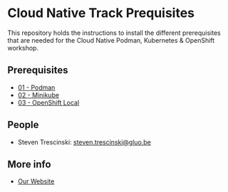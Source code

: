 # Cloud Native Track Prequisites

This repository holds the instructions to install the different prerequisites that are needed for the Cloud Native Podman, Kubernetes & OpenShift workshop.

## Prerequisites

* [01 - Podman](prereq-01-podman)
* [02 - Minikube](prereq-02-minikube)
* [03 - OpenShift Local](prereq-03-openshift-local)

## People

* Steven Trescinski: steven.trescinski@gluo.be

## More info

* [Our Website](https://gluo.be)
